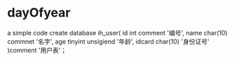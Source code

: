 # dayOfyear
a simple code
create database ih_user(
  id int comment '编号',
  name char(10) commnet '名字',
  age tinyint unsigiend '年龄',
  idcard char(10) '身份证号'
  )comment '用户表'；
